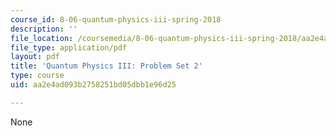 ```yaml
---
course_id: 8-06-quantum-physics-iii-spring-2018
description: ''
file_location: /coursemedia/8-06-quantum-physics-iii-spring-2018/aa2e4ad093b2758251bd05dbb1e96d25_MIT8_06S18ps2.pdf
file_type: application/pdf
layout: pdf
title: 'Quantum Physics III: Problem Set 2'
type: course
uid: aa2e4ad093b2758251bd05dbb1e96d25

---
```

None